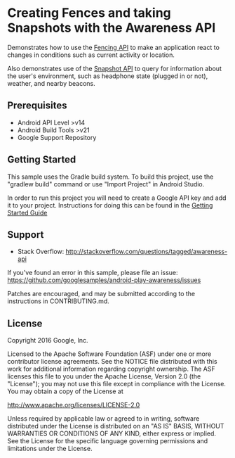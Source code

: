 Creating Fences and taking Snapshots with the Awareness API
=================================

Demonstrates how to use the [Fencing API](https://developers.google.com/awareness/android-api/fence-api-overview) to make an application react to changes in conditions such as current activity or location.

Also demonstrates use of the [Snapshot API](https://devsite.googleplex.com/awareness/android-api/snapshot-api-overview) to query for information about the user's environment, such as headphone state (plugged in or not), weather, and nearby beacons.

Prerequisites
--------------

- Android API Level >v14
- Android Build Tools >v21
- Google Support Repository

Getting Started
---------------

This sample uses the Gradle build system. To build this project, use the
"gradlew build" command or use "Import Project" in Android Studio.

In order to run this project you will need to create a Google API key and add it to your project.  Instructions for doing this can be found in the [Getting Started Guide](https://developers.google.com/awareness/android-api/get-started)

Support
-------

- Stack Overflow: http://stackoverflow.com/questions/tagged/awareness-api

If you've found an error in this sample, please file an issue:
https://github.com/googlesamples/android-play-awareness/issues

Patches are encouraged, and may be submitted according to the instructions in
CONTRIBUTING.md.

License
-------

Copyright 2016 Google, Inc.

Licensed to the Apache Software Foundation (ASF) under one or more contributor
license agreements.  See the NOTICE file distributed with this work for
additional information regarding copyright ownership.  The ASF licenses this
file to you under the Apache License, Version 2.0 (the "License"); you may not
use this file except in compliance with the License.  You may obtain a copy of
the License at

  http://www.apache.org/licenses/LICENSE-2.0

Unless required by applicable law or agreed to in writing, software
distributed under the License is distributed on an "AS IS" BASIS, WITHOUT
WARRANTIES OR CONDITIONS OF ANY KIND, either express or implied.  See the
License for the specific language governing permissions and limitations under
the License.
